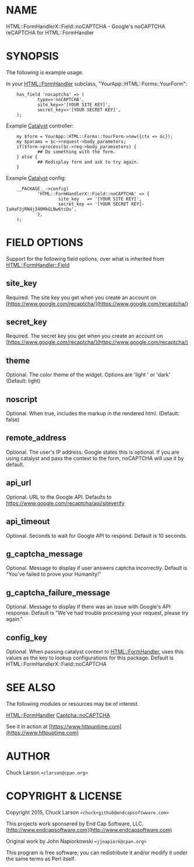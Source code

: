 # NAME

HTML::FormHandlerX::Field::noCAPTCHA - Google's noCAPTCHA reCAPTCHA for HTML::FormHandler

# SYNOPSIS

The following is example usage.

In your [HTML::FormHandler](https://metacpan.org/pod/HTML::FormHandler) subclass, "YourApp::HTML::Forms::YourForm":

        has_field 'nocaptcha' => (
                type=>'noCAPTCHA',
                site_key=>'[YOUR SITE KEY]',
                secret_key=>'[YOUR SECRET KEY]',
        );

Example [Catalyst](https://metacpan.org/pod/Catalyst) controller:

        my $form = YourApp::HTML::Forms::YourForm->new({ctx => $c});
        my $params = $c->request->body_parameters;
        if($form->process($c->req->body_paramseters) {
                ## Do something with the form.
        } else {
                ## Redisplay form and ask to try again.
        }

Example [Catalyst](https://metacpan.org/pod/Catalyst) config:

        __PACKAGE__->config(
                'HTML::FormHandlerX::Field::noCAPTCHA' => {
                        site_key   => '[YOUR SITE KEY]',
                        secret_key => '[YOUR SECRET KEY]-IaHaF3jRN4j340MkGLNw6tcDu',
                },
        );

# FIELD OPTIONS

Support for the following field options, over what is inherited from
[HTML::FormHandler::Field](https://metacpan.org/pod/HTML::FormHandler::Field)

## site\_key

Required. The site key you get when you create an account on [https://www.google.com/recaptcha/](https://www.google.com/recaptcha/)

## secret\_key

Required. The secret key you get when you create an account on [https://www.google.com/recaptcha/](https://www.google.com/recaptcha/)

## theme

Optional. The color theme of the widget. Options are 'light ' or 'dark' (Default: light)

## noscript

Optional. When true, includes the <noscript> markup in the rendered html. (Default: false)

## remote\_address

Optional. The user's IP address. Google states this is optional.  If you are using
catalyst and pass the context to the form, noCAPTCHA will use it by default.

## api\_url

Optional. URL to the Google API. Defaults to https://www.google.com/recaptcha/api/siteverify

## api\_timeout

Optional. Seconds to wait for Google API to respond. Default is 10 seconds.

## g\_captcha\_message

Optional. Message to display if user answers captcha incorrectly.
Default is "You've failed to prove your Humanity!"

## g\_captcha\_failure\_message

Optional. Message to display if there was an issue with Google's API response.
Default is "We've had trouble processing your request, please try again."

## config\_key

Optional. When passing catalyst context to [HTML::FormHandler](https://metacpan.org/pod/HTML::FormHandler), uses this values
as the key to lookup configurations for this package.
Default is HTML::FormHandlerX::Field::noCAPTCHA

# SEE ALSO

The following modules or resources may be of interest.

[HTML::FormHandler](https://metacpan.org/pod/HTML::FormHandler)
[Captcha::noCAPTCHA](https://metacpan.org/pod/Captcha::noCAPTCHA)

See it in action at [https://www.httpuptime.com](https://www.httpuptime.com)

# AUTHOR

Chuck Larson `<clarson@cpan.org>`

# COPYRIGHT & LICENSE

Copyright 2015, Chuck Larson `<chuck+github@endcapsoftwware.com>`

This projects work sponsered by End Cap Software, LLC.
[http://www.endcapsoftware.com](http://www.endcapsoftware.com)

Original work by John Napiorkowski `<jjnapiork@cpan.org>`

This program is free software; you can redistribute it and/or modify
it under the same terms as Perl itself.
